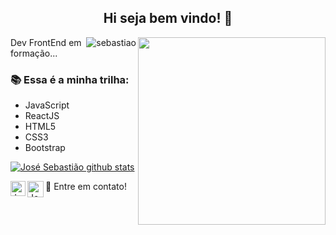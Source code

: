 ## <center> Hi seja bem vindo! 👋</center>

<img src="https://files.readme.io/8c11911-senior-front-end-developer-openings-1.gif" width="300" align="right">

<img align="right" src="https://github-readme-stats.vercel.app/api/top-langs/?username=josesebastiao&hide=html&vue&theme=radical" alt="sebastiao" />

<p>Dev FrontEnd em formação...</p>


### :books: Essa é a minha trilha:
  
 - JavaScript
 - ReactJS
 - HTML5
 - CSS3 
 - Bootstrap
 
 
 [![José Sebastião github stats](https://github-readme-stats.vercel.app/api?username=josesebastiao)](https://github.com/josesebastiao/github-readme-stats)
 
 <p>
👯 Entre em contato! <a href="https://in.linkedin.com/in/jose-afonso-sebastiao">
  <img align="left" alt="Jose Sebatiao - Linkedin" width="24px" src="https://github.com/TheDudeThatCode/TheDudeThatCode/blob/master/Assets/Linkedin.svg" />
</a><a href="mailto:alfaministro1@gmail.com">
  <img align="left" alt="José Sebastião - Gmail" width="26px" src="https://github.com/TheDudeThatCode/TheDudeThatCode/blob/master/Assets/Gmail.svg" />
</a>
</p>
 
 
